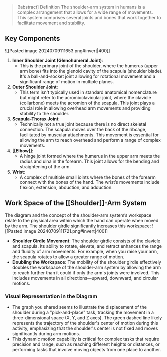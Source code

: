 > [!abstract] Definition
> The shoulder-arm system in humans is a complex arrangement that allows for a wide range of movements. This system comprises several joints and bones that work together to facilitate movement and stability. 

## Key Components
![[Pasted image 20240709111653.png#invert|400]]
1. **Inner Shoulder Joint (Glenohumeral Joint)**:
   - This is the primary joint of the shoulder, where the humerus (upper arm bone) fits into the glenoid cavity of the scapula (shoulder blade). It's a ball-and-socket joint allowing for rotational movement and a significant range of motion in multiple planes.
2. **Outer Shoulder Joint**:
   - This term isn't typically used in standard anatomical nomenclature but might refer to the acromioclavicular joint, where the clavicle (collarbone) meets the acromion of the scapula. This joint plays a crucial role in allowing overhead arm movements and providing stability to the shoulder.
3. **Scapula-Thorax Joint**:
   - Technically not a true joint because there is no direct skeletal connection. The scapula moves over the back of the ribcage, facilitated by muscular attachments. This movement is essential for allowing the arm to reach overhead and perform a range of complex movements.
4. **[[Elbow]]**:
   - A hinge joint formed where the humerus in the upper arm meets the radius and ulna in the forearm. This joint allows for the bending and straightening of the arm.
5. **Wrist**:
   - A complex of multiple small joints where the bones of the forearm connect with the bones of the hand. The wrist’s movements include flexion, extension, abduction, and adduction.
## Work Space of the [[Shoulder]]-Arm System
The diagram and the concept of the shoulder-arm system’s workspace relate to the physical area within which the hand can operate when moved by the arm. The shoulder girdle significantly increases this workspace:
![[Pasted image 20240709111721.png#invert|400]]
- **Shoulder Girdle Movement**: The shoulder girdle consists of the clavicle and scapula. Its ability to rotate, elevate, and retract enhances the range and fluidity of arm movements. For example, when you raise your arm, the scapula rotates to allow a greater range of motion.
- **Doubling the Workspace**: The mobility of the shoulder girdle effectively doubles the workspace of the shoulder-arm system by allowing the arm to reach further than it could if only the arm's joints were involved. This includes movements in all directions—upward, downward, and circular motions.
### Visual Representation in the Diagram
- The graph you shared seems to illustrate the displacement of the shoulder during a "pick-and-place" task, tracking the movement in a three-dimensional space (X, Y, and Z axes). The green dashed line likely represents the trajectory of the shoulder's center of motion during this activity, emphasizing that the shoulder's center is not fixed and moves significantly during arm motions. 
- This dynamic motion capability is critical for complex tasks that require precision and range, such as reaching different heights or distances, or performing tasks that involve moving objects from one place to another.

